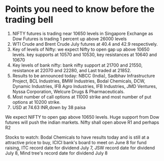 # Points you need to know before the trading bell

1. NIFTY futures is trading near 10650 levels in Singapore Exchange as Dow Futures is trading 1 percent up above 26000 levels  
2. WTI Crude and Brent Crude July futures at 40.4 and 42.9 respectively.
3. Key of levels of Nifty: we expect Nifty to open gap up above 10650 levels. key supports at 10570 and 10530, key resistances at 10640 and 10670
4. Key levels of bank nifty: bank nifty support at 21700 and 21550, resistance at 22070 and 22280, and Last traded at 21852.
5. Results to be announced today: NBCC (India), Sadbhav Infrastructure Project, BCL Industries, BMW Industries, Bodal Chemicals, DCW, Dynamic Industries, IFB Agro Industries, IFB Industries, JMD Ventures, Nyssa Corporation, Welcure Drugs & Pharmaceuticals.
6. Most number of call options at 11000 strike and most number of put options at 10200 strike.
7. USD at 74.63 INR,down by 38 paisa

We expect NIFTY to open gap above 10650 levels. Huge support from Dow futures will push the indian markets. Nifty shall open above R1 and perhaps R2

Stocks to watch: Bodal Chemicals to have results today and is still at a attractive price to buy, ICICI bank's board to meet on June 8 for fund raising, ITC record date for dividend July 7, JSW record date for dividend July 8, Mind tree's record date for dividend July 8
